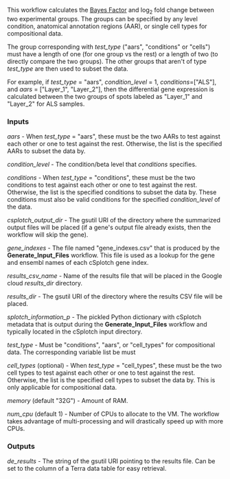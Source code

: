 
This workflow calculates the [Bayes Factor](https://en.wikipedia.org/wiki/Bayes_factor) and log<sub>2</sub> fold change between two experimental groups. The groups can be specified by any level condition, anatomical annotation regions (AAR), or single cell types for compositional data.

The group corresponding with _test_type_ ("aars", "conditions" or "cells") must have a length of one (for one group vs the rest) or a length of two (to directly compare the two groups). The other groups that aren't of type _test_type_ are then used to subset the data.

For example, if _test_type_ = "aars", _condition_level_ = 1, _conditions_=["ALS"], and _aars_ = ["Layer_1", "Layer_2"], then the differential gene expression is calculated between the two groups of spots labeled as "Layer_1" and "Layer_2" for ALS samples.

### Inputs

_aars_ - When _test_type_ = "aars", these must be the two AARs to test against each other or one to test against the rest. Otherwise, the list is the specified AARs to subset the data by.

_condition_level_ - The condition/beta level that _conditions_ specifies.

_conditions_ - When _test_type_ = "conditions", these must be the two conditions to test against each other or one to test against the rest. Otherwise, the list is the specified conditions to subset the data by. These conditions must also be valid conditions for the specified _condition_level_ of the data.

_csplotch_output_dir_ - The gsutil URI of the directory where the summarized output files will be placed (if a gene's output file already exists, then the workflow will skip the gene).

_gene_indexes_ - The file named "gene_indexes.csv" that is produced by the **Generate_Input_Files** workflow. This file is used as a lookup for the gene and ensembl names of each cSplotch gene index.

_results_csv_name_ - Name of the results file that will be placed in the Google cloud _results_dir_ directory.

_results_dir_ - The gsutil URI of the directory where the results CSV file will be placed.

_splotch_information_p_ -  The pickled Python dictionary with cSplotch metadata that is output during the **Generate_Input_Files** workflow and typically located in the cSplotch input directory.

_test_type_ - Must be "conditions", "aars", or "cell_types" for compositional data. The corresponding variable list be must 

_cell_types_ (optional) - When _test_type_ = "cell_types", these must be the two cell types to test against each other or one to test against the rest. Otherwise, the list is the specified cell types to subset the data by. This is only applicable for compositional data.

_memory_ (default "32G") - Amount of RAM.

_num_cpu_ (default 1) - Number of CPUs to allocate to the VM. The workflow takes advantage of multi-processing and will drastically speed up with more CPUs.

### Outputs

_de_results_ - The string of the gsutil URI pointing to the results file. Can be set to the column of a Terra data table for easy retrieval.

